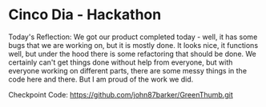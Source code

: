 # Cinco Dia - Hackathon

Today's Reflection: We got our product completed today - well, it has some bugs that we are working on, but it is mostly done.  It looks nice, it functions well, but under the hood there is some refactoring that should be done.  We certainly can't get things done without help from everyone, but with everyone working on different parts, there are some messy things in the code here and there.  But I am proud of the work we did.

Checkpoint Code:  https://github.com/john87barker/GreenThumb.git